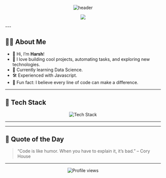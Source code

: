 <!-- Profile README for Harsh266/Harsh266 -->

<!-- Banner Image (Optional) -->
<p align="center">
  <img src="https://capsule-render.vercel.app/api?type=waving&color=gradient&height=180&section=header&text=Hi%20there!%20I'm%20Harsh%20👋&fontSize=35&fontAlign=50&fontColor=ffffff" alt="header"/>
</p>

<p align="center">
  <img src="https://readme-typing-svg.herokuapp.com/?lines=Welcome+to+my+GitHub+Profile!;Always+learning+something+new;Passionate+about+Technology+💻;Let's+connect+and+collaborate!&center=true&width=500&height=50" />
</p>
---

## 🙋‍♂️ About Me

- 👋 Hi, I’m **Harsh**!
- 🚀 I love building cool projects, automating tasks, and exploring new technologies.
- 🌱 Currently learning Data Science.
- 🛠️ Experienced with Javascript.
- 🎯 Fun fact: I believe every line of code can make a difference.

---

## 🔧 Tech Stack

<p align="center">
  <!-- Add/Remove icons as per your skills -->
  <img src="https://skillicons.dev/icons?i=python,js,html,css,react,nodejs,expressjs,git,github,vscode,php,mongodb" alt="Tech Stack" />
</p>

---

---

## 📢 Quote of the Day

> “Code is like humor. When you have to explain it, it’s bad.” – Cory House

---

<p align="center">
  <img src="https://komarev.com/ghpvc/?username=Harsh266&style=flat-square&color=blue" alt="Profile views" />
</p>

<!-- Feel free to customize further! -->
